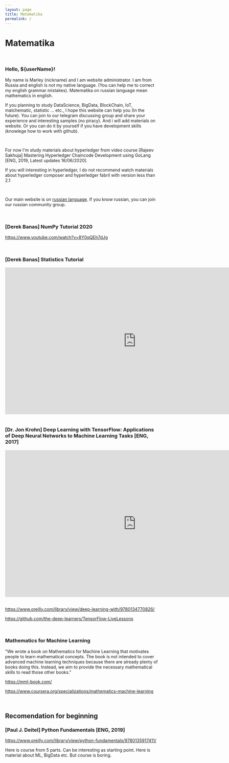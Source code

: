 ```yaml
---
layout: page
title: Matematika
permalink: /
---
```


# Matematika

<br/>

### Hello, \${userName}!

My name is Marley (nickname) and I am website administrator.
I am from Russia and english is not my native language. (You can help me to correct my english grammar mistakes). Matematika on russian language mean mathematics in english.

If you planning to study DataScience, BigData, BlockChain, IoT, matchematic, statistic ... etc., I hope this website can help you (In the future). You can join to our telegram discussing group and share your experience and interesting samples (no piracy). And i will add materials on website. Or you can do it by yourself if you have development skills (knowlege how to work with github).

<br/>

For now I'm study materials about hyperledger from video course [Rajeev Sakhuja] Mastering Hyperledger Chaincode Development using GoLang [ENG, 2019, Latest updates 16/06/2020].

If you will interesting in hyperledger, I do not recommend watch materials about hyperledger composer and hyperledger fabril with version less than 2.1

<br/>

Our main website is on <a href="//matematika.org">russian language</a>. If you know russian, you can join our russian community group.

<br/>

### [Derek Banas] NumPy Tutorial 2020

https://www.youtube.com/watch?v=8Y0qQEh7dJg

<br/>

### [Derek Banas] Statistics Tutorial

<div align="center">
    <iframe width="853" height="480" src="https://www.youtube.com/embed/videoseries?list=PLGLfVvz_LVvQjNJr85J4U_lxDg8vgqvcO" frameborder="0" allow="accelerometer; autoplay; encrypted-media; gyroscope; picture-in-picture" allowfullscreen></iframe>
</div>

<br/>

### [Dr. Jon Krohn] Deep Learning with TensorFlow: Applications of Deep Neural Networks to Machine Learning Tasks [ENG, 2017]

<div align="center">
    <iframe width="853" height="480" src="https://www.youtube.com/embed/wBgW3ZtlPT8" frameborder="0" allow="accelerometer; autoplay; encrypted-media; gyroscope; picture-in-picture" allowfullscreen></iframe>
</div>

<br/>

https://www.oreilly.com/library/view/deep-learning-with/9780134770826/

https://github.com/the-deep-learners/TensorFlow-LiveLessons

<br/>

### Mathematics for Machine Learning

"We wrote a book on Mathematics for Machine Learning that motivates people to learn mathematical concepts. The book is not intended to cover advanced machine learning techniques because there are already plenty of books doing this. Instead, we aim to provide the necessary mathematical skills to read those other books."

https://mml-book.com/

https://www.coursera.org/specializations/mathematics-machine-learning

<br/>

## Recomendation for beginning

### [Paul J. Deitel] Python Fundamentals [ENG, 2019]

https://www.oreilly.com/library/view/python-fundamentals/9780135917411/

Here is course from 5 parts.
Can be interesting as starting point. Here is material about ML, BigData etc. But course is boring.
